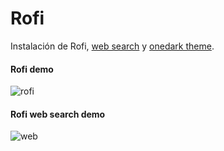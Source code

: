# Rofi

Instalación de Rofi, [web search](https://github.com/pdonadeo/rofi-web-search) y [onedark theme](https://github.com/davatorium/rofi-themes/blob/master/User%20Themes/onedark.rasi).

#### Rofi demo

![rofi](https://thumbs.gfycat.com/GrouchyGlisteningAcornweevil-size_restricted.gif)

#### Rofi web search demo

![web](https://raw.githubusercontent.com/pdonadeo/rofi-web-search/master/demo/screencast.gif)
